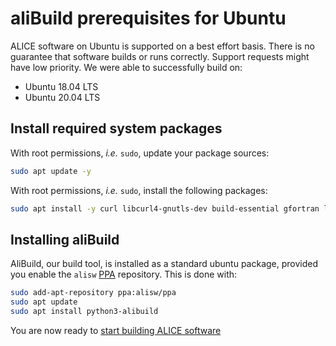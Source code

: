 aliBuild prerequisites for Ubuntu
=================================

ALICE software on Ubuntu is supported on a best effort basis. There is no guarantee that software builds or runs correctly. Support requests might have low priority. We were able to successfully build on:

* Ubuntu 18.04 LTS
* Ubuntu 20.04 LTS

## Install required system packages

With root permissions, _i.e._ `sudo`, update your package sources:


```bash
sudo apt update -y
```

With root permissions, _i.e._ `sudo`, install the following packages:

```bash
sudo apt install -y curl libcurl4-gnutls-dev build-essential gfortran libmysqlclient-dev xorg-dev libglu1-mesa-dev libfftw3-dev libxml2-dev git unzip autoconf automake autopoint texinfo gettext libtool libtool-bin pkg-config bison flex libperl-dev libbz2-dev swig liblzma-dev libnanomsg-dev rsync lsb-release environment-modules libglfw3-dev libtbb-dev python3-dev python3-venv python3-pip graphviz libncurses-dev software-properties-common
```

## Installing aliBuild
AliBuild, our build tool, is installed as a standard ubuntu package, provided you enable the `alisw` [PPA](https://launchpad.net/ubuntu/+ppas) repository.
This is done with:

```bash
sudo add-apt-repository ppa:alisw/ppa  
sudo apt update
sudo apt install python3-alibuild
```

You are now ready to [start building ALICE software](README.md#get-or-upgrade-alibuild)
